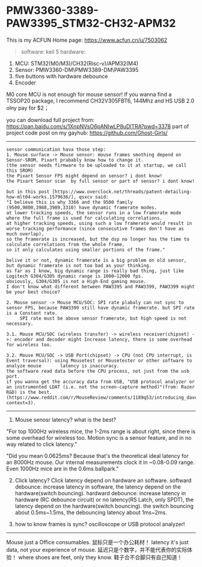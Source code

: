 # PMW3360-3389-PAW3395_STM32-CH32-APM32
This is my ACFUN Home page: https://www.acfun.cn/u/7503062


> software: keil 5
> hardware: 
1. MCU: STM32(M0/M3)/CH32(Risc-v)/APM32(M4)
2. Sensor: PMW3360-DM\PMW3389-DM\PAW3395
3. five buttons with hardware debounce
4. Encoder

M0 core MCU is not enough for mouse sensor!
If you wanna find a TSSOP20 package, I recommend CH32V305FBT6, 144Mhz and HS USB 2.0 olny pay for $2；
	
you can download full project from: https://pan.baidu.com/s/1XnpNVsO6pANIwLP8uDlTRA?pwd=3378 
part of project code post on my gayhub: https://github.com/Ghost-Girls/

******************************************************************************
	sensor communication hava those step:
	1. Mouse surface -> Mouse sensor: mouse frames smothing depend on Sensor-SROM, Pixart prabably know how to change it.
	(the sensor needs firmware to be uploaded to it at startup, we call this SROM)
	the Pixart Sensor FPS might depend on sensor? i dont know!
	the Pixart Sensor scan  by full sensor or part of sensor? i dont know!
		 
	but in this post [https://www.overclock.net/threads/patent-detailing-how-mlt04-works.1579636/], qsxcv said:
	"I believe this is why 3366 and the 9500 family (9500,9800,3988,3989,3310) have dynamic framerate modes. 
	at lower tracking speeds, the sensor runs in a low framerate mode where the full frame is used for calculating correlations. 
	at higher tracking speeds, using such a low framerate would result in worse tracking performance (since consecutive frames don't have as much overlap), 
	so the framerate is increased, but the dsp no longer has the time to calculate correlations from the whole frame, 
	so it only calculates using smaller portions of the frame."
		 
	belive it or not, dynamic framerate is a big problem on old sensor, but dynamic framerate is not too bad as your thinking.
	as far as I know, big dynamic range is really bad thing, just like Logitech G304/G305 dynamic range is 1000~12000 fps.
	obviously, G304/G305 is not a High-End gaming mouse.
	I don't know what different between PAW3395 and PAW3399, PAW3399 might be your best choice?
		 
	2. Mouse sensor -> Mouse MCU/SOC: SPI rate plabaly can not sync to sensor FPS, because PAW3399 still have dynamic framerate. but SPI rate is a Constant rate.
		 SPI rate must be above sensor framerate, but high speed is not necessary.
		 
	3.1. Mouse MCU/SOC (wireless transfer) -> wireless receiver(chipset) ->: encoder and decoder might Increase latency, there is some overhead for wireless too.
		 
	3.2. Mouse MCU/SOC -> USB Port(chipset) -> CPU (not CPU interrupt, is Event traversal): using Mousetest or Mousetester or other software to analyze mouse 		latency is inaccuracy.
	the software read data before the CPU process, not just from the usb port.
	if you wanna get the accuracy data from USB, "USB protocol analyzer or an instrumented LDAT (i.e. not the screen-capture method)"(from: Razer R&D) is the best.
	(https://www.reddit.com/r/MouseReview/comments/1189q53/introducing_daves_cousin_the_razer_deathadder_v3/j9gdlo1/?context=3). 
******************************************************************************

1) Mouse senosr latency? what is the best?
	
"For top 1000Hz wireless mice, the 1-2ms range is about right, since there is some overhead for wireless too.
Motion sync is a sensor feature, and in no way related to click latency."
		 
"Did you mean 0.0625ms? Because that's the theoretical ideal latency for an 8000Hz mouse.
Our internal measurements clock it in ~0.08-0.09 range. Even 1000Hz mice are in the 0.6ms ballpark."
		 
		 
2) Click latency?
Click latency depend on hardware an software.
softward debounce: increase latency in software, the latency depend on the hardware(switch bouncing). 
hardward debounce: increase latency in hardware (RC debounce circuit) or no latency(RS Latch, only SPDT), the latency depend on the hardware(switch bouncing).
the switch bouncing about 0.5ms~1.5ms, the debouncing latency about 1ms~2ms.
		 
3) how to know frames is sync? 
oscilloscope or USB protocol analyzer!

******************************************************************************
Mouse just a Office consumables.
鼠标只是一个办公耗材！
latency it's just data, not your experience of mouse.
延迟只是个数字，并不能代表你的实际体验！
where shoes are feet, only they know.
鞋子合不合脚只有自己知道！

